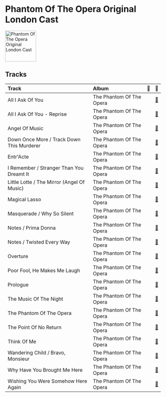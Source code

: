 
# Phantom Of The Opera Original London Cast


<img src="https://i.scdn.co/image/ab67616d0000b27367a1610b21721a06ed7d378e" alt="Phantom Of The Opera Original London Cast" width="100" />

## Tracks

| Track                                      | Album                    | 💚   | 🔗                                                          |
|:-------------------------------------------|:-------------------------|:----|:-----------------------------------------------------------|
| All I Ask Of You                           | The Phantom Of The Opera |     | [🔗](https://open.spotify.com/track/52KiYg6Kn2NB9riY2IwUgi) |
| All I Ask Of You - Reprise                 | The Phantom Of The Opera |     | [🔗](https://open.spotify.com/track/0F8VLTQGhNjBi1ltbVerdE) |
| Angel Of Music                             | The Phantom Of The Opera |     | [🔗](https://open.spotify.com/track/48eRbUfNOF4xnNHwSSYubb) |
| Down Once More / Track Down This Murderer  | The Phantom Of The Opera |     | [🔗](https://open.spotify.com/track/08w39owyASWYcB9lO30DRC) |
| Entr'Acte                                  | The Phantom Of The Opera |     | [🔗](https://open.spotify.com/track/0cLoao2k6VaLjbvtxtYCtO) |
| I Remember / Stranger Than You Dreamt It   | The Phantom Of The Opera |     | [🔗](https://open.spotify.com/track/0FwP3tsHCfmMJDe0vEkRUG) |
| Little Lotte / The Mirror (Angel Of Music) | The Phantom Of The Opera |     | [🔗](https://open.spotify.com/track/6DUe3XqMPk2OMsT3QQfcVE) |
| Magical Lasso                              | The Phantom Of The Opera |     | [🔗](https://open.spotify.com/track/7egD3vWokabEvOB2TD7iCl) |
| Masquerade / Why So Silent                 | The Phantom Of The Opera |     | [🔗](https://open.spotify.com/track/1z2oyr9Uu9GCz31kycvPuX) |
| Notes / Prima Donna                        | The Phantom Of The Opera |     | [🔗](https://open.spotify.com/track/7uFofIX6vcvU7vl4jlttEr) |
| Notes / Twisted Every Way                  | The Phantom Of The Opera |     | [🔗](https://open.spotify.com/track/7n36JwlTBuGU7TfrRwjjSr) |
| Overture                                   | The Phantom Of The Opera |     | [🔗](https://open.spotify.com/track/37u4N8Nje0UIJINbW7QULX) |
| Poor Fool, He Makes Me Laugh               | The Phantom Of The Opera |     | [🔗](https://open.spotify.com/track/50yxhOQupboMoF1xgzLza3) |
| Prologue                                   | The Phantom Of The Opera |     | [🔗](https://open.spotify.com/track/1bdfgBPqPzUrSDQf46KMVz) |
| The Music Of The Night                     | The Phantom Of The Opera |     | [🔗](https://open.spotify.com/track/2jF3AQzvTj9L1Ax9Di5BYu) |
| The Phantom Of The Opera                   | The Phantom Of The Opera |     | [🔗](https://open.spotify.com/track/5qlABWwod6dgDCmRAAF5J5) |
| The Point Of No Return                     | The Phantom Of The Opera |     | [🔗](https://open.spotify.com/track/18y1ZP9WCMunAe6QgByGif) |
| Think Of Me                                | The Phantom Of The Opera |     | [🔗](https://open.spotify.com/track/31Irb8d3UBRfEcaHDzQxsK) |
| Wandering Child / Bravo, Monsieur          | The Phantom Of The Opera |     | [🔗](https://open.spotify.com/track/6hrnZnUl70iElye8lbjoI5) |
| Why Have You Brought Me Here               | The Phantom Of The Opera |     | [🔗](https://open.spotify.com/track/6DGALltLYPxUv3zmWLGT4x) |
| Wishing You Were Somehow Here Again        | The Phantom Of The Opera |     | [🔗](https://open.spotify.com/track/1bjDpl9BW6AWAjH4ZKtxHX) |